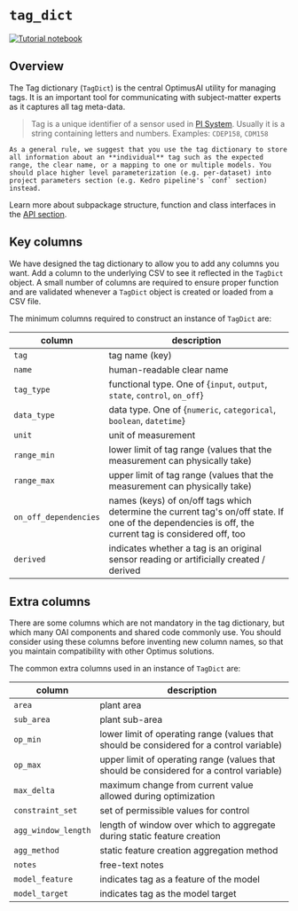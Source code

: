 # `tag_dict`
[![Tutorial notebook](https://img.shields.io/badge/jupyter-tutorial_notebook-orange?style=for-the-badge&logo=jupyter)](../notebooks/tag_dict.ipynb)
## Overview
The Tag dictionary (`TagDict`) is the central OptimusAI utility for managing tags. It is an important tool for communicating with subject-matter experts as it captures all tag meta-data.

> Tag is a unique identifier of a sensor used in [PI System](https://www.osisoft.com/pi-system). Usually it is a string containing letters and numbers. Examples: `CDEP158`, `CDM158`

```{note}
As a general rule, we suggest that you use the tag dictionary to store all information about an **individual** tag such as the expected range, the clear name, or a mapping to one or multiple models. You should place higher level parameterization (e.g. per-dataset) into project parameters section (e.g. Kedro pipeline's `conf` section) instead.
```

Learn more about subpackage structure, function and class interfaces in the [API section](../../../../../docs/build/apidoc/optimus_core/optimus_core.tag_dict.rst).  

## Key columns
We have designed the tag dictionary to allow you to add any columns you want. Add a column to the underlying CSV to see it reflected in the `TagDict` object. A small number of columns are required to ensure proper function and are validated whenever a `TagDict` object is created or loaded from a CSV file.

The minimum columns required to construct an instance of `TagDict` are:

| column                | description                                                                                                                                           |
|-----------------------|-------------------------------------------------------------------------------------------------------------------------------------------------------|
| `tag`                 | tag name (key)                                                                                                                                        |
| `name`                | human-readable clear name                                                                                                                             |
| `tag_type`            | functional type. One of {`input`, `output`, `state`, `control`, `on_off`}                                                                             |
| `data_type`           | data type. One of {`numeric`, `categorical`, `boolean`, `datetime`}                                                                                   |
| `unit `               | unit of measurement                                                                                                                                   |
| `range_min`           | lower limit of tag range (values that the measurement can physically take)                                                                            |
| `range_max`           | upper limit of tag range (values that the measurement can physically take)                                                                            |
| `on_off_dependencies` | names (keys) of on/off tags which determine the current tag's on/off state. If one of the dependencies is off, the current tag is considered off, too |
| `derived`             | indicates whether a tag is an original sensor reading or artificially created / derived                                                               |

## Extra columns

There are some columns which are not mandatory in the tag dictionary, but which many OAI components and shared code commonly use. You should consider using these columns before inventing new column names, so that you maintain compatibility with other Optimus solutions.

The common extra columns used in an instance of `TagDict` are:

| column              | description                                                                              |
|---------------------|------------------------------------------------------------------------------------------|
| `area`              | plant area                                                                               |
| `sub_area`          | plant sub-area                                                                           |
| `op_min`            | lower limit of operating range (values that should be considered for a control variable) |
| `op_max`            | upper limit of operating range (values that should be considered for a control variable) |
| `max_delta`         | maximum change from current value allowed during optimization                            |
| `constraint_set`    | set of permissible values for control                                                    |
| `agg_window_length` | length of window over which to aggregate during static feature creation                  |
| `agg_method`        | static feature creation aggregation method                                               |
| `notes`             | free-text notes                                                                          |
| `model_feature`     | indicates tag as a feature of the model                                                  |
| `model_target`      | indicates tag as the model target                                                        |
